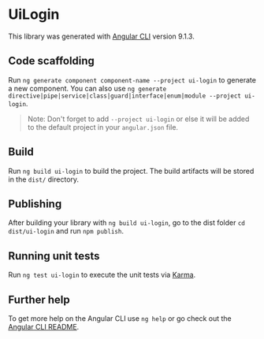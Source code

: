 # UiLogin

This library was generated with [Angular CLI](https://github.com/angular/angular-cli) version 9.1.3.

## Code scaffolding

Run `ng generate component component-name --project ui-login` to generate a new component. You can also use `ng generate directive|pipe|service|class|guard|interface|enum|module --project ui-login`.
> Note: Don't forget to add `--project ui-login` or else it will be added to the default project in your `angular.json` file. 

## Build

Run `ng build ui-login` to build the project. The build artifacts will be stored in the `dist/` directory.

## Publishing

After building your library with `ng build ui-login`, go to the dist folder `cd dist/ui-login` and run `npm publish`.

## Running unit tests

Run `ng test ui-login` to execute the unit tests via [Karma](https://karma-runner.github.io).

## Further help

To get more help on the Angular CLI use `ng help` or go check out the [Angular CLI README](https://github.com/angular/angular-cli/blob/master/README.md).

